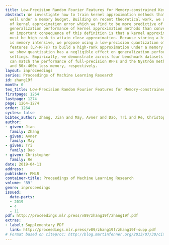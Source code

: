 ```yaml
---
title: Low-Precision Random Fourier Features for Memory-constrained Kernel Approximation
abstract: We investigate how to train kernel approximation methods that generalize
  well under a memory budget. Building on recent theoretical work, we define a measure
  of kernel approximation error which we find to be more predictive of the empirical
  generalization performance of kernel approximation methods than conventional metrics.
  An important consequence of this definition is that a kernel approximation matrix
  must be high rank to attain close approximation. Because storing a high-rank approximation
  is memory intensive, we propose using a low-precision quantization of random Fourier
  features (LP-RFFs) to build a high-rank approximation under a memory budget. Theoretically,
  we show quantization has a negligible effect on generalization performance in important
  settings. Empirically, we demonstrate across four benchmark datasets that LP-RFFs
  can match the performance of full-precision RFFs and the Nyström method, with 3x-10x
  and 50x-460x less memory, respectively.
layout: inproceedings
series: Proceedings of Machine Learning Research
id: zhang19f
month: 0
tex_title: Low-Precision Random Fourier Features for Memory-constrained Kernel Approximation
firstpage: 1264
lastpage: 1274
page: 1264-1274
order: 1264
cycles: false
bibtex_author: Zhang, Jian and May, Avner and Dao, Tri and Re, Christopher
author:
- given: Jian
  family: Zhang
- given: Avner
  family: May
- given: Tri
  family: Dao
- given: Christopher
  family: Re
date: 2019-04-11
address: 
publisher: PMLR
container-title: Proceedings of Machine Learning Research
volume: '89'
genre: inproceedings
issued:
  date-parts:
  - 2019
  - 4
  - 11
pdf: http://proceedings.mlr.press/v89/zhang19f/zhang19f.pdf
extras:
- label: Supplementary PDF
  link: http://proceedings.mlr.press/v89/zhang19f/zhang19f-supp.pdf
# Format based on citeproc: http://blog.martinfenner.org/2013/07/30/citeproc-yaml-for-bibliographies/
---
```

